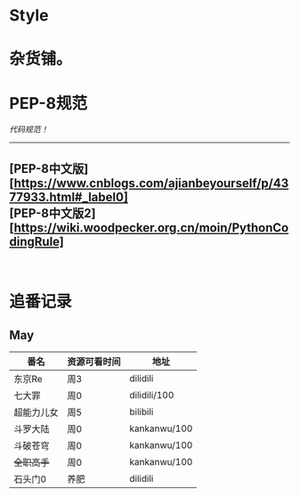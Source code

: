 # Style
#  杂货铺。  
  
    
      
        
          
#  PEP-8规范  

*代码规范！*  

---
[PEP-8中文版]<br>[https://www.cnblogs.com/ajianbeyourself/p/4377933.html#_label0]<br>
[PEP-8中文版2]<br>[https://wiki.woodpecker.org.cn/moin/PythonCodingRule]
---
<br>  
   
     
       
       


# 追番记录
## May
| 番名 | 资源可看时间 | 地址
| ---------- | ---------- | ---------- |
| 东京Re | 周3 | dilidili |
| 七大罪 | 周0 | dilidili/100 |
| 超能力儿女 | 周5| bilibili |
| 斗罗大陆 | 周0 | kankanwu/100 |
| 斗破苍穹 | 周0 | kankanwu/100 |
| ~~全职高手~~ | 周0 | kankanwu/100 |
| 石头门0 | 养肥 | dilidili |
